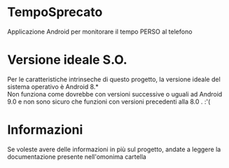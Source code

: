 # TempoSprecato
 Applicazione Android per monitorare il tempo PERSO al telefono
 
 # Versione ideale S.O.
 Per le caratteristiche intrinseche di questo progetto, la versione ideale del sistema operativo è Android 8.* <br>
 Non funziona come dovrebbe con versioni successive o uguali ad Android 9.0 e non sono sicuro che funzioni con versioni precedenti alla 8.0 .  :'(
 
 # Informazioni
 Se voleste avere delle informazioni in più sul progetto, andate a leggere la documentazione presente nell'omonima cartella
